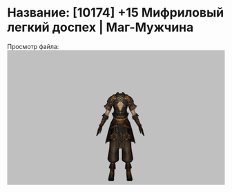 # Название: [10174] +15 Мифриловый легкий доспех | Маг-Мужчина

Просмотр файла:
![p040021.png](p040021.png)